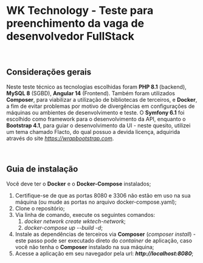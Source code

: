 # WK Technology - Teste para preenchimento da vaga de desenvolvedor FullStack

<br />

## Considerações gerais

Neste teste técnico as tecnologias escolhidas foram **PHP 8.1** (backend), **MySQL 8** (SGBD), **Angular 14** (Frontend).
Também foram utilizados **Composer**, para viabilizar a utilização de bibliotecas de terceiros, e **Docker**, a fim de evitar problemas por motivo de divergências em configurações de máquinas ou ambientes de desenvolvimento e teste.
O **Symfony 6.1** foi escolhido como framework para o desenvolvimento da API, enquanto o **Bootstrap 4.1**, para guiar o desenvolvimento da UI - neste quesito, utilizei um tema chamado Flacto, do qual possuo a devida licença, adquirida através do site *https://wrapbootstrap.com*.

<br />

## Guia de instalação
Você deve ter o **Docker** e o **Docker-Compose** instalados;

1. Certifique-se de que as portas 8080 e 3306 não estão em uso na sua máquina (ou mude as portas no arquivo docker-compose.yaml);
2. Clone o repositório;
3. Via linha de comando, execute os seguintes comandos:
    1. *docker network create wktech-network*;
    2. *docker-compose up --build -d*;
4. Instale as dependências de terceiros via **Composer** (*composer install*) - este passo pode ser executado direto do *container* de aplicação, caso você não tenha o **Composer** instalado na sua máquina;
5. Acesse a aplicação em seu navegador pela url: ***http://localhost:8080***;